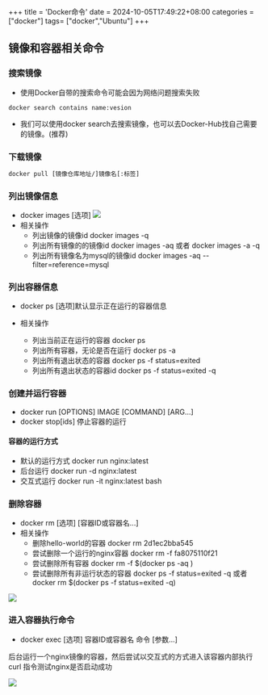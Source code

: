 +++
title = 'Docker命令'
date = 2024-10-05T17:49:22+08:00
categories = ["docker"]
tags= ["docker","Ubuntu"]
+++



## 镜像和容器相关命令



### 搜索镜像

- 使用Docker自带的搜索命令可能会因为网络问题搜索失败

```shell
docker search contains name:vesion
```

- 我们可以使用docker search去搜索镜像，也可以去Docker-Hub找自己需要的镜像。(推荐)

 ### 下载镜像

```dockerfile
docker pull [镜像仓库地址/]镜像名[:标签]
```

### 列出镜像信息

- docker images [选项]
![](https://i.postimg.cc/Y24gPRLr/screenshot-31.png)
- 相关操作
  - 列出镜像的镜像id docker images -q
  - 列出所有镜像的的镜像id docker images -aq 或者 docker images -a -q
  - 列出所有镜像名为mysql的镜像id docker images -aq --filter=reference=mysql

### 列出容器信息

- docker ps [选项]默认显示正在运行的容器信息

- 相关操作

  - 列出当前正在运行的容器 docker ps
  - 列出所有容器，无论是否在运行 docker ps -a
  - 列出所有退出状态的容器 docker ps -f status=exited
  - 列出所有退出状态的容器id docker ps -f status=exited -q

### 创建并运行容器

- docker run [OPTIONS] IMAGE [COMMAND] [ARG...]
- docker stop[ids]  停止容器的运行

#### 容器的运行方式

- 默认的运行方式 docker run nginx:latest
- 后台运行 docker run -d nginx:latest
- 交互式运行 docker run -it nginx:latest bash



### 删除容器

- docker rm [选项]  [容器ID或容器名...]
- 相关操作
  - 删除hello-world的容器 docker rm 2d1ec2bba545
  - 尝试删除一个运行的nginx容器  docker rm -f fa8075110f21
  - 尝试删除所有容器 docker rm -f $(docker ps -aq )
  - 尝试删除所有非运行状态的容器 docker ps -f status=exited -q 或者 docker rm $(docker ps -f status=exited -q)

![](https://i.postimg.cc/MHW8PQR2/screenshot-32.png)

### 进入容器执行命令

- docker exec [选项] 容器ID或容器名 命令 [参数...]

后台运行一个nginx镜像的容器，然后尝试以交互式的方式进入该容器内部执行 curl 指令测试nginx是否启动成功

![](https://i.postimg.cc/1X3MWGmq/screenshot-33.png)















